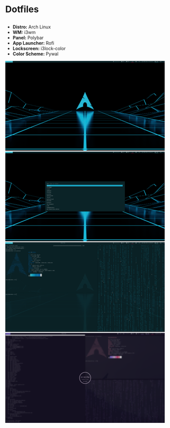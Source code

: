 # Dotfiles

##
- **Distro:** Arch Linux
- **WM:** i3wm
- **Panel:** Polybar
- **App Launcher:** Rofi
- **Lockscreen:** i3lock-color
- **Color Scheme:** Pywal

![screenshot](screenshots/1.png)
![screenshot](screenshots/2.png)
![screenshot](screenshots/3.png)
![screenshot](screenshots/4.png)
